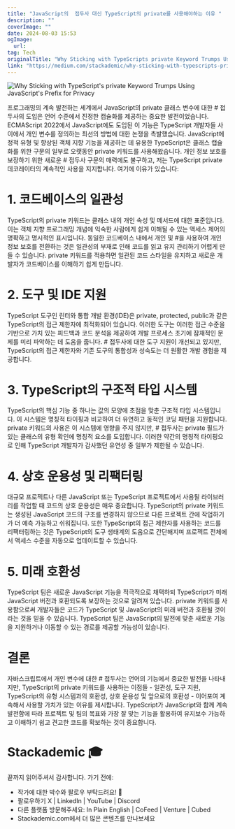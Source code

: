 ```yaml
---
title: "JavaScript의  접두사 대신 TypeScript의 private를 사용해야하는 이유 "
description: ""
coverImage: ""
date: 2024-08-03 15:53
ogImage: 
  url: 
tag: Tech
originalTitle: "Why Sticking with TypeScripts private Keyword Trumps Using JavaScripts  Prefix for Privacy"
link: "https://medium.com/stackademic/why-sticking-with-typescripts-private-keyword-trumps-using-javascripts-prefix-for-privacy-deba0f4026f0"
---
```




![Why Sticking with TypeScript's private Keyword Trumps Using JavaScript's Prefix for Privacy](/assets/img/WhyStickingwithTypeScriptsprivateKeywordTrumpsUsingJavaScriptsPrefixforPrivacy_0.png)

프로그래밍의 계속 발전하는 세계에서 JavaScript의 private 클래스 변수에 대한 # 접두사의 도입은 언어 수준에서 진정한 캡슐화를 제공하는 중요한 발전이었습니다. ECMAScript 2022에서 JavaScript에도 도입된 이 기능은 TypeScript 개발자들 사이에서 개인 변수를 정의하는 최선의 방법에 대한 논쟁을 촉발했습니다. JavaScript에 정적 유형 및 향상된 객체 지향 기능을 제공하는 데 유용한 TypeScript은 클래스 캡슐화를 위한 구문의 일부로 오랫동안 private 키워드를 사용해왔습니다. 개인 정보 보호를 보장하기 위한 새로운 # 접두사 구문의 매력에도 불구하고, 저는 TypeScript private 데코레이터의 계속적인 사용을 지지합니다. 여기에 이유가 있습니다:

# 1. 코드베이스의 일관성

TypeScript의 private 키워드는 클래스 내의 개인 속성 및 메서드에 대한 표준입니다. 이는 객체 지향 프로그래밍 개념에 익숙한 사람에게 쉽게 이해될 수 있는 액세스 제어의 명확하고 명시적인 표시입니다. 동일한 코드베이스 내에서 개인 및 #을 사용하여 개인 정보 보호를 전환하는 것은 일관성의 부재로 인해 코드를 읽고 유지 관리하기 어렵게 만들 수 있습니다. private 키워드를 적용하면 일관된 코드 스타일을 유지하고 새로운 개발자가 코드베이스를 이해하기 쉽게 만듭니다.

<div class="content-ad"></div>

# 2. 도구 및 IDE 지원

TypeScript 도구인 린터와 통합 개발 환경(IDE)은 private, protected, public과 같은 TypeScript의 접근 제한자에 최적화되어 있습니다. 이러한 도구는 이러한 접근 수준을 기반으로 가치 있는 피드백과 코드 분석을 제공하여 개발 프로세스 초기에 잠재적인 문제를 미리 파악하는 데 도움을 줍니다. # 접두사에 대한 도구 지원이 개선되고 있지만, TypeScript의 접근 제한자와 기존 도구의 통합성과 성숙도는 더 원활한 개발 경험을 제공합니다.

# 3. TypeScript의 구조적 타입 시스템

TypeScript의 핵심 기능 중 하나는 값의 모양에 초점을 맞춘 구조적 타입 시스템입니다. 이 시스템은 명칭적 타이핑과 비교하여 더 유연하고 동적인 코딩 패턴을 지원합니다. private 키워드의 사용은 이 시스템에 영향을 주지 않지만, # 접두사는 private 필드가 있는 클래스의 유형 확인에 명칭적 요소를 도입합니다. 이러한 약간의 명칭적 타이핑으로 인해 TypeScript 개발자가 감사했던 유연성 중 일부가 제한될 수 있습니다.

<div class="content-ad"></div>

# 4. 상호 운용성 및 리팩터링

대규모 프로젝트나 다른 JavaScript 또는 TypeScript 프로젝트에서 사용될 라이브러리를 작업할 때 코드의 상호 운용성은 매우 중요합니다. TypeScript의 private 키워드는 생성된 JavaScript 코드의 구조를 변경하지 않으므로 다른 프로젝트 간에 작업하기가 더 예측 가능하고 쉬워집니다. 또한 TypeScript의 접근 제한자를 사용하는 코드를 리팩터링하는 것은 TypeScript의 도구 생태계의 도움으로 간단해지며 프로젝트 전체에서 액세스 수준을 자동으로 업데이트할 수 있습니다.

# 5. 미래 호환성

TypeScript 팀은 새로운 JavaScript 기능을 적극적으로 채택하되 TypeScript가 미래 JavaScript 버전과 호환되도록 보장하는 것으로 알려져 있습니다. private 키워드를 사용함으로써 개발자들은 코드가 TypeScript 및 JavaScript의 미래 버전과 호환될 것이라는 것을 믿을 수 있습니다. TypeScript 팀은 JavaScript의 발전에 맞춘 새로운 기능을 지원하거나 이동할 수 있는 경로를 제공할 가능성이 있습니다.

<div class="content-ad"></div>

# 결론

자바스크립트에서 개인 변수에 대한 # 접두사는 언어의 기능에서 중요한 발전을 나타내지만, TypeScript의 private 키워드를 사용하는 이점들 - 일관성, 도구 지원, TypeScript의 유형 시스템과의 호환성, 상호 운용성 및 앞으로의 호환성 - 이어포여 계속해서 사용할 가치가 있는 이유를 제시합니다. TypeScript가 JavaScript와 함께 계속 발전함에 따라 프로젝트 및 팀의 목표와 가장 잘 맞는 기능을 활용하여 유지보수 가능하고 이해하기 쉽고 견고한 코드를 확보하는 것이 중요합니다.

# Stackademic 🎓

끝까지 읽어주셔서 감사합니다. 가기 전에:

<div class="content-ad"></div>

- 작가에 대한 박수와 팔로우 부탁드려요! 👏
- 팔로우하기 X | LinkedIn | YouTube | Discord
- 다른 플랫폼 방문해주세요: In Plain English | CoFeed | Venture | Cubed
- Stackademic.com에서 더 많은 콘텐츠를 만나보세요
